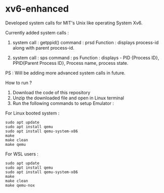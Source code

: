 # xv6-enhanced
Developed system calls for MIT's Unix like operating System Xv6.

Currently added system calls : 
1. system call : getppid()
   command     : prsd
   Function    : displays process-id along with parent process-id.
   
2. system call : sps
   command     : ps 
   Function    : displays - PID {Process ID}, PPID{Parent Process ID}, Process name, process state.

PS : Will be adding more advanced system calls in future.
 
How to run ? 

1. Download the code of this repository
2. Unzip the downloaded file and open in Linux terminal
3. Run the following commands to setup Emulator :

 For Linux booted system :
```
sudo apt update
sudo apt install qemu
sudo apt install qemu-system-x86
make
make clean
make qemu
```
 For WSL users :  
```
sudo apt update
sudo apt install qemu
sudo apt install qemu-system-x86
make
make clean
make qemu-nox 
```


